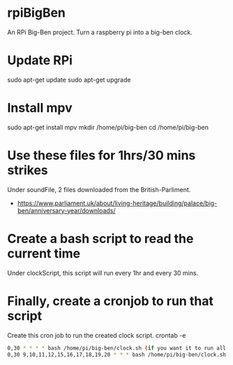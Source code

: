 # rpiBigBen
An RPi Big-Ben project. Turn a raspberry pi into a big-ben clock.

# Update RPi
sudo apt-get update
sudo apt-get upgrade

# Install mpv
sudo apt-get install mpv
mkdir /home/pi/big-ben
cd /home/pi/big-ben

# Use these files for 1hrs/30 mins strikes
Under soundFile, 2 files downloaded from the British-Parliment.
- https://www.parliament.uk/about/living-heritage/building/palace/big-ben/anniversary-year/downloads/

# Create a bash script to read the current time

Under clockScript, this script will run every 1hr and every 30 mins. 

# Finally, create a cronjob to run that script
Create this cron job to run the created clock script.
crontab -e
```bash
0,30 * * * * bash /home/pi/big-ben/clock.sh (if you want it to run all day)
0,30 9,10,11,12,15,16,17,18,19,20 * * * bash /home/pi/big-ben/clock.sh (certain hours of the day)
```
